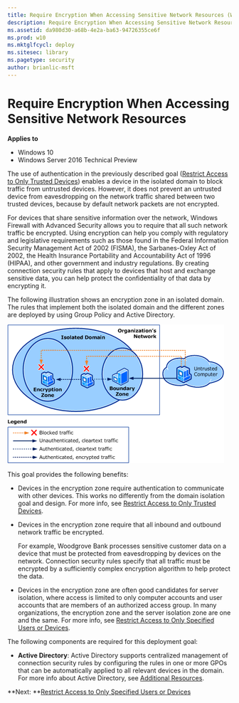 ```yaml
---
title: Require Encryption When Accessing Sensitive Network Resources (Windows 10)
description: Require Encryption When Accessing Sensitive Network Resources
ms.assetid: da980d30-a68b-4e2a-ba63-94726355ce6f
ms.prod: w10
ms.mktglfcycl: deploy
ms.sitesec: library
ms.pagetype: security
author: brianlic-msft
---
```


# Require Encryption When Accessing Sensitive Network Resources

**Applies to**
-   Windows 10
-   Windows Server 2016 Technical Preview

The use of authentication in the previously described goal ([Restrict Access to Only Trusted Devices](restrict-access-to-only-trusted-devices.md)) enables a device in the isolated domain to block traffic from untrusted devices. However, it does not prevent an untrusted device from eavesdropping on the network traffic shared between two trusted devices, because by default network packets are not encrypted.

For devices that share sensitive information over the network, Windows Firewall with Advanced Security allows you to require that all such network traffic be encrypted. Using encryption can help you comply with regulatory and legislative requirements such as those found in the Federal Information Security Management Act of 2002 (FISMA), the Sarbanes-Oxley Act of 2002, the Health Insurance Portability and Accountability Act of 1996 (HIPAA), and other government and industry regulations. By creating connection security rules that apply to devices that host and exchange sensitive data, you can help protect the confidentiality of that data by encrypting it.

The following illustration shows an encryption zone in an isolated domain. The rules that implement both the isolated domain and the different zones are deployed by using Group Policy and Active Directory.

![encryption zone in an isolated domain](images/wfas-domainisoencrypt.gif)

This goal provides the following benefits:

-   Devices in the encryption zone require authentication to communicate with other devices. This works no differently from the domain isolation goal and design. For more info, see [Restrict Access to Only Trusted Devices](restrict-access-to-only-trusted-devices.md).

-   Devices in the encryption zone require that all inbound and outbound network traffic be encrypted.

    For example, Woodgrove Bank processes sensitive customer data on a device that must be protected from eavesdropping by devices on the network. Connection security rules specify that all traffic must be encrypted by a sufficiently complex encryption algorithm to help protect the data.

-   Devices in the encryption zone are often good candidates for server isolation, where access is limited to only computer accounts and user accounts that are members of an authorized access group. In many organizations, the encryption zone and the server isolation zone are one and the same. For more info, see [Restrict Access to Only Specified Users or Devices](restrict-access-to-only-specified-users-or-devices.md).

The following components are required for this deployment goal:

-   **Active Directory**: Active Directory supports centralized management of connection security rules by configuring the rules in one or more GPOs that can be automatically applied to all relevant devices in the domain. For more info about Active Directory, see [Additional Resources](additional-resources-wfasdesign.md).

**Next: **[Restrict Access to Only Specified Users or Devices](restrict-access-to-only-specified-users-or-devices.md)
